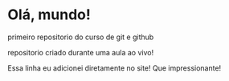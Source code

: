 # Olá, mundo!
 primeiro repositorio do curso de git e github

 repositorio criado durante uma aula ao vivo!

Essa linha eu adicionei diretamente no site! Que impressionante!
